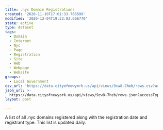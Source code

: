 ```yaml
---
title: .nyc Domain Registrations
created: '2020-11-10T17:01:33.765599'
modified: '2020-12-04T19:23:03.666770'
state: active
type: dataset
tags:
  - Domain
  - Internet
  - Nyc
  - Page
  - Registration
  - Site
  - Web
  - Webpage
  - Website
groups:
  - Local Government
csv_url: 'https://data.cityofnewyork.us/api/views/9cw8-7heb/rows.csv?accessType=DOWNLOAD'
json_url: >-
  https://data.cityofnewyork.us/api/views/9cw8-7heb/rows.json?accessType=DOWNLOAD
layout: post

---
```

A list of all .nyc domains registered along with the registration date and registrant type. This list is updated daily.

